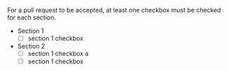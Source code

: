 For a pull request to be accepted, at least one checkbox must be checked for each section.
- Section 1
  - [ ] section 1 checkbox
- Section 2
  - [ ] section 1 checkbox a
  - [ ] section 1 checkbox 

